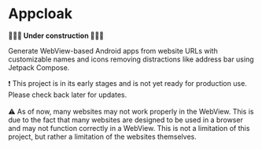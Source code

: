 # Appcloak
**👷‍♂️🚧 Under construction 🚧👷‍♂️**

Generate WebView-based Android apps from website URLs with customizable names and icons removing distractions like address bar using Jetpack Compose.

❗ This project is in its early stages and is not yet ready for production use. Please check back later for updates. <br>
<br>
⚠️ As of now, many websites may not work properly in the WebView. This is due to the fact that many websites are designed to be used in a browser and may not function correctly in a WebView. This is not a limitation of this project, but rather a limitation of the websites themselves.
